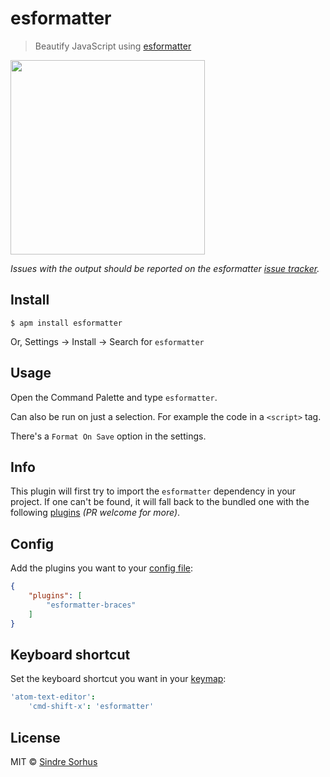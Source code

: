 # esformatter

> Beautify JavaScript using [esformatter](https://github.com/millermedeiros/esformatter)

<img src="https://cloud.githubusercontent.com/assets/170270/4490970/2333d93a-4a33-11e4-9954-dffea0c5f528.gif" width="311">

*Issues with the output should be reported on the esformatter [issue tracker](https://github.com/millermedeiros/esformatter/issues).*


## Install

```
$ apm install esformatter
```

Or, Settings → Install → Search for `esformatter`


## Usage

Open the Command Palette and type `esformatter`.

Can also be run on just a selection. For example the code in a `<script>` tag.

There's a `Format On Save` option in the settings.


## Info

This plugin will first try to import the `esformatter` dependency in your project. If one can't be found, it will fall back to the bundled one with the following [plugins](package.json) *(PR welcome for more)*.


## Config

Add the plugins you want to your [config file](https://github.com/millermedeiros/esformatter#configuration):

```json
{
	"plugins": [
		"esformatter-braces"
	]
}
```


## Keyboard shortcut

Set the keyboard shortcut you want in your [keymap](http://flight-manual.atom.io/using-atom/sections/basic-customization/#customizing-keybindings):

```cson
'atom-text-editor':
	'cmd-shift-x': 'esformatter'
```


## License

MIT © [Sindre Sorhus](https://sindresorhus.com)
